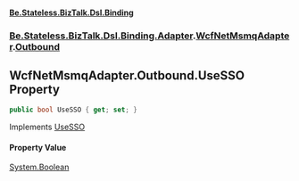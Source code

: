#### [Be.Stateless.BizTalk.Dsl.Binding](README.md 'README')
### [Be.Stateless.BizTalk.Dsl.Binding.Adapter](Be.Stateless.BizTalk.Dsl.Binding.Adapter.md 'Be.Stateless.BizTalk.Dsl.Binding.Adapter').[WcfNetMsmqAdapter](WcfNetMsmqAdapter.md 'Be.Stateless.BizTalk.Dsl.Binding.Adapter.WcfNetMsmqAdapter').[Outbound](WcfNetMsmqAdapter.Outbound.md 'Be.Stateless.BizTalk.Dsl.Binding.Adapter.WcfNetMsmqAdapter.Outbound')

## WcfNetMsmqAdapter.Outbound.UseSSO Property

```csharp
public bool UseSSO { get; set; }
```

Implements [UseSSO](IAdapterConfigSSO.UseSSO.md 'Be.Stateless.BizTalk.Dsl.Binding.Adapter.IAdapterConfigSSO.UseSSO')

#### Property Value
[System.Boolean](https://docs.microsoft.com/en-us/dotnet/api/System.Boolean 'System.Boolean')
